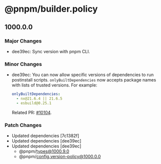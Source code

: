 # @pnpm/builder.policy

## 1000.0.0

### Major Changes

- dee39ec: Sync version with pnpm CLI.

### Minor Changes

- dee39ec: You can now allow specific versions of dependencies to run postinstall scripts. `onlyBuiltDependencies` now accepts package names with lists of trusted versions. For example:

  ```yaml
  onlyBuiltDependencies:
    - nx@21.6.4 || 21.6.5
    - esbuild@0.25.1
  ```

  Related PR: [#10104](https://github.com/pnpm/pnpm/pull/10104).

### Patch Changes

- Updated dependencies [7c1382f]
- Updated dependencies [dee39ec]
- Updated dependencies [dee39ec]
  - @pnpm/types@1000.9.0
  - @pnpm/config.version-policy@1000.0.0
